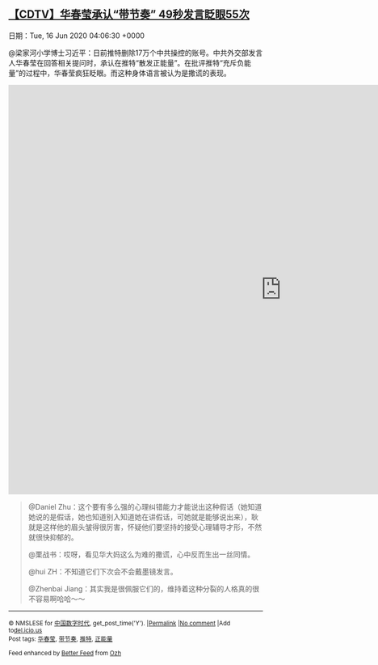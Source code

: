 [【CDTV】华春莹承认“带节奏” 49秒发言眨眼55次](https://chinadigitaltimes.net/chinese/2020/06/%e3%80%90cdtv%e3%80%91%e5%8d%8e%e6%98%a5%e8%8e%b9%e6%89%bf%e8%ae%a4%e5%b8%a6%e8%8a%82%e5%a5%8f-49%e7%a7%92%e5%8f%91%e8%a8%80%e7%9c%a8%e7%9c%bc55%e6%ac%a1/)
------
日期：Tue, 16 Jun 2020 04:06:30 +0000

<p>@梁家河小学博士习近平：日前推特删除17万个中共操控的账号。中共外交部发言人华春莹在回答相关提问时，承认在推特“散发正能量”。在批评推特“充斥负能量”的过程中，华春莹疯狂眨眼。而这种身体语言被认为是撒谎的表现。</p><p><iframe title="华春莹承认带节奏，49秒发言，眨眼55次。表面上嘴硬，心里其实慌的一批" width="1080" height="810" src="https://www.youtube.com/embed/UqW_OyD9eN0?feature=oembed" frameborder="0" allow="accelerometer; autoplay; encrypted-media; gyroscope; picture-in-picture" allowfullscreen></iframe></p><blockquote><p>@Daniel Zhu：这个要有多么强的心理纠错能力才能说出这种假话（她知道她说的是假话，她也知道别入知道她在讲假话，可她就是能够说出来），耿就是这样他的眉头皱得很厉害，怀疑他们要坚持的接受心理辅导才形，不然就很快抑郁的。</p><p>@栗战书：哎呀，看见华大妈这么为难的撒谎，心中反而生出一丝同情。</p><p>@hui ZH：不知道它们下次会不会戴墨镜发言。</p><p>@Zhenbai Jiang：其实我是很佩服它们的，维持着这种分裂的人格真的很不容易啊哈哈～～</p></blockquote><hr /><p><small>&copy; NMSLESE for <a href="https://chinadigitaltimes.net/chinese">中国数字时代</a>, get_post_time('Y'). |<a href="https://chinadigitaltimes.net/chinese/2020/06/%e3%80%90cdtv%e3%80%91%e5%8d%8e%e6%98%a5%e8%8e%b9%e6%89%bf%e8%ae%a4%e5%b8%a6%e8%8a%82%e5%a5%8f-49%e7%a7%92%e5%8f%91%e8%a8%80%e7%9c%a8%e7%9c%bc55%e6%ac%a1/">Permalink</a> |<a href="https://chinadigitaltimes.net/chinese/2020/06/%e3%80%90cdtv%e3%80%91%e5%8d%8e%e6%98%a5%e8%8e%b9%e6%89%bf%e8%ae%a4%e5%b8%a6%e8%8a%82%e5%a5%8f-49%e7%a7%92%e5%8f%91%e8%a8%80%e7%9c%a8%e7%9c%bc55%e6%ac%a1/#comments">No comment</a> |Add to<a href="http://del.icio.us/post?url=https://chinadigitaltimes.net/chinese/2020/06/%e3%80%90cdtv%e3%80%91%e5%8d%8e%e6%98%a5%e8%8e%b9%e6%89%bf%e8%ae%a4%e5%b8%a6%e8%8a%82%e5%a5%8f-49%e7%a7%92%e5%8f%91%e8%a8%80%e7%9c%a8%e7%9c%bc55%e6%ac%a1/&amp;title=【CDTV】华春莹承认“带节奏” 49秒发言眨眼55次">del.icio.us</a><br/>Post tags: <a href="https://chinadigitaltimes.net/chinese/tag/%e5%8d%8e%e6%98%a5%e8%8e%b9/" rel="tag">华春莹</a>, <a href="https://chinadigitaltimes.net/chinese/tag/%e5%b8%a6%e8%8a%82%e5%a5%8f/" rel="tag">带节奏</a>, <a href="https://chinadigitaltimes.net/chinese/tag/%e6%8e%a8%e7%89%b9/" rel="tag">推特</a>, <a href="https://chinadigitaltimes.net/chinese/tag/%e6%ad%a3%e8%83%bd%e9%87%8f/" rel="tag">正能量</a><br/></small></p><p><small>Feed enhanced by <a href='http://planetozh.com/blog/my-projects/wordpress-plugin-better-feed-rss/'>Better Feed</a> from  <a href='http://planetozh.com/blog/'>Ozh</a></small></p>
